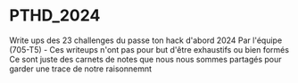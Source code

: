# PTHD_2024
Write ups des 23 challenges du passe ton hack d'abord 2024
Par l'équipe (705-T5) - Ces writeups n'ont pas pour but d'être exhaustifs ou bien formés
Ce sont juste des carnets de notes que nous nous sommes partagés pour garder une trace de notre raisonnemnt

